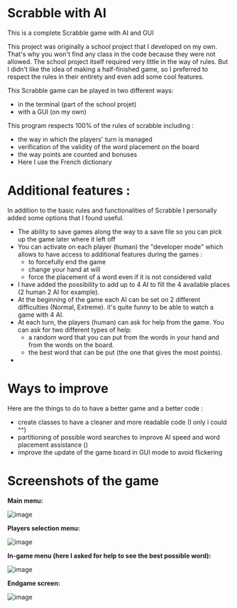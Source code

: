 # Scrabble with AI
This is a complete Scrabble game with AI and GUI

This project was originally a school project that I developed on my own. That's why you won't find any class in the code because they were not allowed.
The school project itself required very little in the way of rules. But I didn't like the idea of making a half-finished game, so I preferred to respect the rules in their entirety and even add some cool features.

This Scrabble game can be played in two different ways: 
  - in the terminal (part of the school projet)
  - with a GUI (on my own)

This program respects 100% of the rules of scrabble including :
  - the way in which the players' turn is managed
  - verification of the validity of the word placement on the board
  - the way points are counted and bonuses
  - Here I use the French dictionary

# Additional features :
In addition to the basic rules and functionalities of Scrabble I personally added some options that I found useful.

  - The ability to save games along the way to a save file so you can pick up the game later where it left off
  - You can activate on each player (human) the "developer mode" which allows to have access to additional features during the games :
    - to forcefully end the game
    - change your hand at will
    - force the placement of a word even if it is not considered valid
  - I have added the possibility to add up to 4 AI to fill the 4 available places (2 human 2 AI for example).
  - At the beginning of the game each AI can be set on 2 different difficulties (Normal, Extreme). it's quite funny to be able to watch a game with 4 AI.
  - At each turn, the players (human) can ask for help from the game. You can ask for two different types of help: 
    - a random word that you can put from the words in your hand and from the words on the board.
    - the best word that can be put (the one that gives the most points).
   -  

# Ways to improve
Here are the things to do to have a better game and a better code :
  - create classes to have a cleaner and more readable code (I only i could ^^)
  - partitioning of possible word searches to improve AI speed and word placement assistance ()
  - improve the update of the game board in GUI mode to avoid flickering

# Screenshots of the game
**Main menu:**

![image](https://user-images.githubusercontent.com/75265945/167265180-f13690ec-2fd1-4ffe-814b-10b9d5912f4e.png)

**Players selection menu:**

![image](https://user-images.githubusercontent.com/75265945/167265198-6c30b822-445f-4b01-9aa2-ee296aed3c26.png)

**In-game menu (here I asked for help to see the best possible word):**

![image](https://user-images.githubusercontent.com/75265945/167265750-11b1f4de-ecc4-4941-a4e3-3fc5e79fe379.png)

**Endgame screen:**

![image](https://user-images.githubusercontent.com/75265945/167265785-744fb831-eeed-4fb2-8eee-44d818cacf8c.png)




